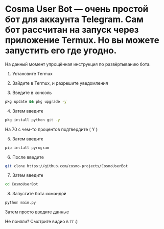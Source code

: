 # Cosma User Bot — очень простой бот для аккаунта Telegram. Сам бот рассчитан на запуск через приложение Termux. Но вы можете запустить его где угодно.

На данный момент упрощённая инструкция по развёртыванию бота.

1. Установите Termux

2. Зайдите в Termux, и разрешите уведомления

3. Введите в консоль

```bash
pkg update && pkg upgrade -y
```

4. Затем введите

```bash
pkg install python git -y
```

На 70 с чем-то процентов подтвердите ( Y ) 

5. Затем введите

```bash
pip install pyrogram
```

6. После введите

```bash
git clone https://github.com/cosmo-projects/CosmoUserBot
```

7. Затем введите

```bash
cd CosmoUserBot
```

8. Запустите бота командой

```bash
python main.py
```

Затем просто вводите данные 

Не поняли? Смотрите видио в тг :) 
